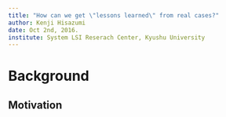 ```yaml
---
title: "How can we get \"lessons learned\" from real cases?"
author: Kenji Hisazumi
date: Oct 2nd, 2016.
institute: System LSI Reserach Center, Kyushu University
---
```


# Background

## Motivation


